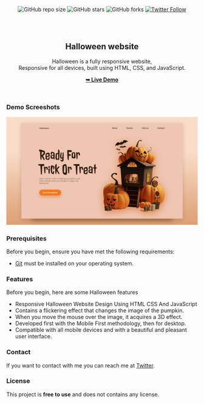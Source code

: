 <div align="center">
  
  ![GitHub repo size](https://img.shields.io/github/repo-size/adnan-bhaldar/Halloween-4)
  ![GitHub stars](https://img.shields.io/github/stars/adnan-bhaldar/Halloween-4?style=social)
  ![GitHub forks](https://img.shields.io/github/forks/adnan-bhaldar/Halloween-4?style=social)
[![Twitter Follow](https://img.shields.io/twitter/follow/Adnan__Bhaldar_?style=social)](https://twitter.com/intent/follow?screen_name=Adnan__Bhaldar)

  <br />
  <br />

  <h2 align="center">Halloween website</h2>

  Halloween is a fully responsive website, <br />Responsive for all devices, built using HTML, CSS, and JavaScript.

   <a href="https://adnan-bhaldar.github.io/Halloween-4" target="_blank"><strong>➥ Live Demo</strong></a>

</div>

<br />

### Demo Screeshots

![Halloween Desktop Demo](./preview.png "Desktop Demo")

### Prerequisites

Before you begin, ensure you have met the following requirements:

* [Git](https://git-scm.com/downloads "Download Git") must be installed on your operating system.

### Features
Before you begin, here are some Halloween features
- Responsive Halloween Website Design Using HTML CSS And JavaScript
- Contains a flickering effect that changes the image of the pumpkin.
- When you move the mouse over the image, it acquires a 3D effect.
- Developed first with the Mobile First methodology, then for desktop.
- Compatible with all mobile devices and with a beautiful and pleasant user interface.


### Contact

If you want to contact with me you can reach me at [Twitter](https://www.twitter.com/Adnan__Bhaldar).

### License

This project is **free to use** and does not contains any license.
